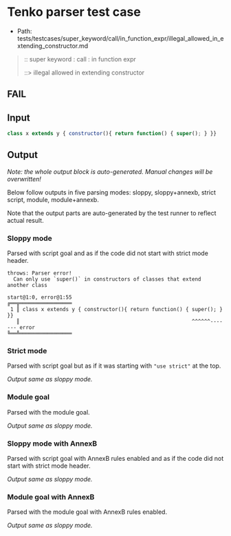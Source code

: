 # Tenko parser test case

- Path: tests/testcases/super_keyword/call/in_function_expr/illegal_allowed_in_extending_constructor.md

> :: super keyword : call : in function expr
>
> ::> illegal allowed in extending constructor
## FAIL

## Input

`````js
class x extends y { constructor(){ return function() { super(); } }}
`````

## Output

_Note: the whole output block is auto-generated. Manual changes will be overwritten!_

Below follow outputs in five parsing modes: sloppy, sloppy+annexb, strict script, module, module+annexb.

Note that the output parts are auto-generated by the test runner to reflect actual result.

### Sloppy mode

Parsed with script goal and as if the code did not start with strict mode header.

`````
throws: Parser error!
  Can only use `super()` in constructors of classes that extend another class

start@1:0, error@1:55
╔══╦═════════════════
 1 ║ class x extends y { constructor(){ return function() { super(); } }}
   ║                                                        ^^^^^^------- error
╚══╩═════════════════

`````

### Strict mode

Parsed with script goal but as if it was starting with `"use strict"` at the top.

_Output same as sloppy mode._

### Module goal

Parsed with the module goal.

_Output same as sloppy mode._

### Sloppy mode with AnnexB

Parsed with script goal with AnnexB rules enabled and as if the code did not start with strict mode header.

_Output same as sloppy mode._

### Module goal with AnnexB

Parsed with the module goal with AnnexB rules enabled.

_Output same as sloppy mode._
